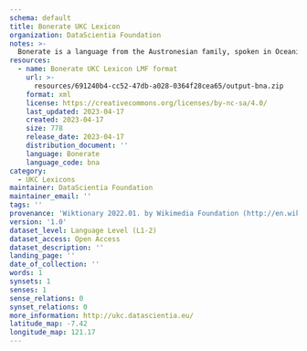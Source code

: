 ```yaml
---
schema: default
title: Bonerate UKC Lexicon
organization: DataScientia Foundation
notes: >-
  Bonerate is a language from the Austronesian family, spoken in Oceania. The UKC Lexicon of Bonerate is represented as a lexico-semantic network. It consists of words, word senses, synsets, as well as sense-level and synset-level relationships.
resources:
  - name: Bonerate UKC Lexicon LMF format
    url: >-
      resources/691240b4-cc52-47db-a028-0364f28cea65/output-bna.zip
    format: xml
    license: https://creativecommons.org/licenses/by-nc-sa/4.0/
    last_updated: 2023-04-17
    created: 2023-04-17
    size: 778
    release_date: 2023-04-17
    distribution_document: ''
    language: Bonerate
    language_code: bna
category:
  - UKC Lexicons
maintainer: DataScientia Foundation
maintainer_email: ''
tags: ''
provenance: 'Wiktionary 2022.01. by Wikimedia Foundation (http://en.wiktionary.org); Princeton WordNet 2.1 by Princeton University (https://wordnet.princeton.edu)'
version: '1.0'
dataset_level: Language Level (L1-2)
dataset_access: Open Access
dataset_description: ''
landing_page: ''
date_of_collection: ''
words: 1
synsets: 1
senses: 1
sense_relations: 0
synset_relations: 0
more_information: http://ukc.datascientia.eu/
latitude_map: -7.42
longitude_map: 121.17
---
```

